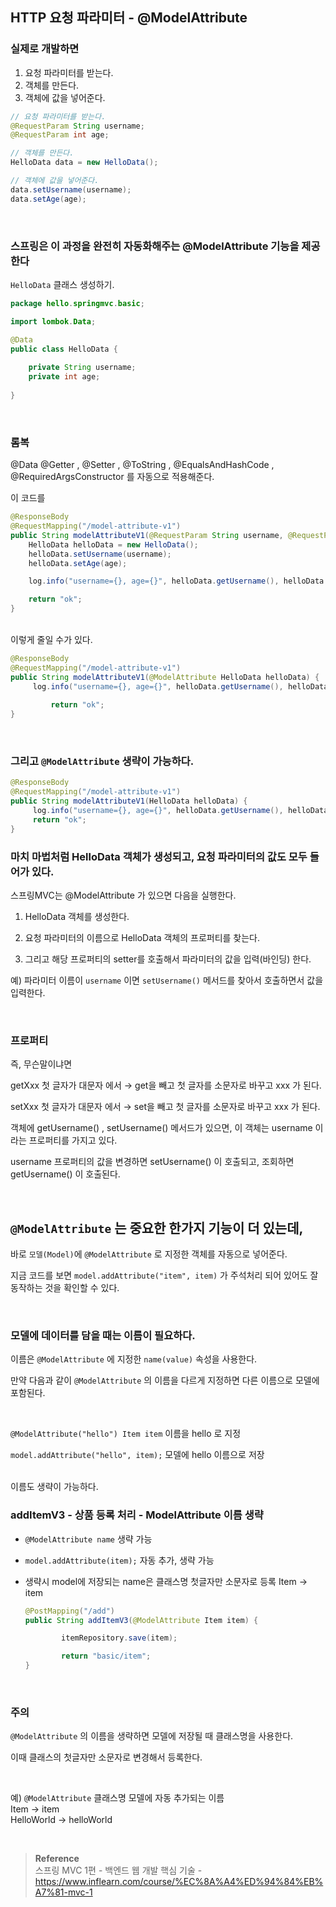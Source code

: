 ## HTTP 요청 파라미터 - @ModelAttribute

### 실제로 개발하면

1. 요청 파라미터를 받는다.
2. 객체를 만든다. 
3. 객체에 값을 넣어준다.

```java
// 요청 파라미터를 받는다.
@RequestParam String username;
@RequestParam int age;

// 객체를 만든다. 
HelloData data = new HelloData();

// 객체에 값을 넣어준다.
data.setUsername(username);
data.setAge(age);
```

<br/>

### 스프링은 이 과정을 완전히 자동화해주는 @ModelAttribute 기능을 제공한다

`HelloData` 클래스 생성하기.

```java
package hello.springmvc.basic;

import lombok.Data;

@Data
public class HelloData {
  
    private String username;
    private int age;
    
}
```

<br/>

### 롬복 

@Data
@Getter , @Setter , @ToString , @EqualsAndHashCode , @RequiredArgsConstructor 를
자동으로 적용해준다.


이 코드를 

```java
@ResponseBody
@RequestMapping("/model-attribute-v1")
public String modelAttributeV1(@RequestParam String username, @RequestParam int age) {
    HelloData helloData = new HelloData();
    helloData.setUsername(username);
    helloData.setAge(age);

    log.info("username={}, age={}", helloData.getUsername(), helloData.getAge());

    return "ok";
}
```

<br/>이렇게 줄일 수가 있다.

```java
@ResponseBody
@RequestMapping("/model-attribute-v1")
public String modelAttributeV1(@ModelAttribute HelloData helloData) {
     log.info("username={}, age={}", helloData.getUsername(), helloData.getAge());
       
		 return "ok";
}
```

<br/>

### 그리고 `@ModelAttribute` 생략이 가능하다.

```java
@ResponseBody
@RequestMapping("/model-attribute-v1")
public String modelAttributeV1(HelloData helloData) {
     log.info("username={}, age={}", helloData.getUsername(), helloData.getAge());
     return "ok";
}
```

### 마치 마법처럼 HelloData 객체가 생성되고, 요청 파라미터의 값도 모두 들어가 있다.

스프링MVC는 @ModelAttribute 가 있으면 다음을 실행한다.

1. HelloData 객체를 생성한다.

2. 요청 파라미터의 이름으로 HelloData 객체의 프로퍼티를 찾는다. 
3. 그리고 해당 프로퍼티의 setter를 호출해서 파라미터의 값을 입력(바인딩) 한다.

예) 파라미터 이름이 `username` 이면 `setUsername()` 메서드를 찾아서 호출하면서 값을 입력한다.

<br/>

### 프로퍼티

즉, 무슨말이냐면 

getXxx 첫 글자가 대문자 에서 → get을 빼고 첫 글자를 소문자로 바꾸고 xxx 가 된다.

setXxx 첫 글자가 대문자 에서 → set을 빼고 첫 글자를 소문자로 바꾸고 xxx 가 된다.

객체에 getUsername() , setUsername() 메서드가 있으면, 이 객체는 username 이라는 프로퍼티를 가지고 있다.

username 프로퍼티의 값을 변경하면 setUsername() 이 호출되고, 조회하면 getUsername() 이 호출된다.

<br/>


## `@ModelAttribute` 는 중요한 한가지 기능이 더 있는데, 

바로 `모델(Model)`에 `@ModelAttribute` 로 지정한 객체를 자동으로 넣어준다. 

지금 코드를 보면 `model.addAttribute("item", item)` 가 주석처리 되어 있어도 잘 동작하는 것을 확인할 수 있다.

<br/>


### 모델에 데이터를 담을 때는 이름이 필요하다.

이름은 `@ModelAttribute` 에 지정한 `name(value)` 속성을 사용한다. 

만약 다음과 같이 `@ModelAttribute` 의 이름을 다르게 지정하면 다른 이름으로 모델에 포함된다.

<br/>

`@ModelAttribute("hello") Item item` 이름을 hello 로 지정

`model.addAttribute("hello", item);` 모델에 hello 이름으로 저장

<br/>이름도 생략이 가능하다.

### addItemV3 - 상품 등록 처리 - ModelAttribute 이름 생략

- `@ModelAttribute name` 생략 가능
- `model.addAttribute(item);` 자동 추가, 생략 가능
- 생략시 model에 저장되는 name은 클래스명 첫글자만 소문자로 등록 Item -> item
    
    ```java
    @PostMapping("/add")
    public String addItemV3(@ModelAttribute Item item) {
    
    		itemRepository.save(item);
    
    		return "basic/item";
    }
    ```
 <br/>   
    
### 주의
    
`@ModelAttribute` 의 이름을 생략하면 모델에 저장될 때 클래스명을 사용한다. 
    
이때 클래스의 첫글자만 소문자로 변경해서 등록한다.

<br/>
    
예) `@ModelAttribute` 클래스명 모델에 자동 추가되는 이름 <br/>
Item → item <br/>
HelloWorld → helloWorld


<br/>

>**Reference** <br/>스프링 MVC 1편 - 백엔드 웹 개발 핵심 기술 - https://www.inflearn.com/course/%EC%8A%A4%ED%94%84%EB%A7%81-mvc-1